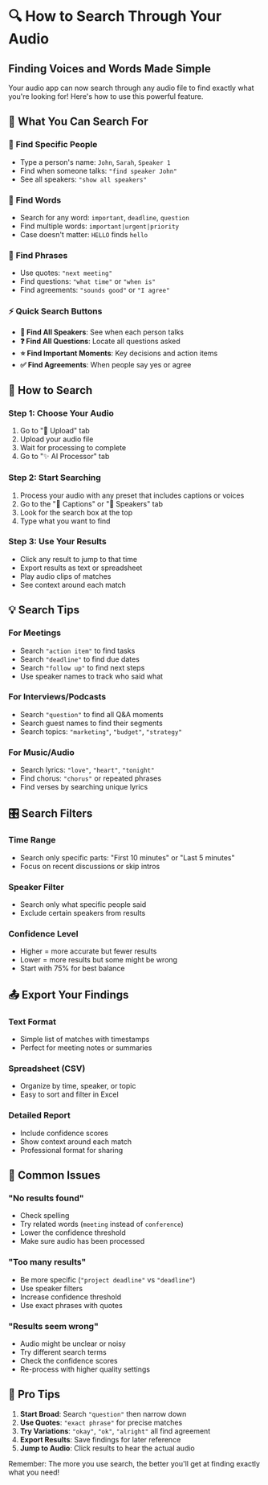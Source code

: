 # 🔍 How to Search Through Your Audio

## Finding Voices and Words Made Simple

Your audio app can now search through any audio file to find exactly what you're looking for! Here's how to use this powerful feature.

## 🎯 What You Can Search For

### 👥 **Find Specific People**
- Type a person's name: `John`, `Sarah`, `Speaker 1`
- Find when someone talks: `"find speaker John"`
- See all speakers: `"show all speakers"`

### 💬 **Find Words**
- Search for any word: `important`, `deadline`, `question`
- Find multiple words: `important|urgent|priority`
- Case doesn't matter: `HELLO` finds `hello`

### 📝 **Find Phrases**
- Use quotes: `"next meeting"`
- Find questions: `"what time"` or `"when is"`
- Find agreements: `"sounds good"` or `"I agree"`

### ⚡ **Quick Search Buttons**
- **👥 Find All Speakers**: See when each person talks
- **❓ Find All Questions**: Locate all questions asked
- **⭐ Find Important Moments**: Key decisions and action items
- **✅ Find Agreements**: When people say yes or agree

## 🔧 How to Search

### **Step 1: Choose Your Audio**
1. Go to "📁 Upload" tab
2. Upload your audio file
3. Wait for processing to complete
4. Go to "✨ AI Processor" tab

### **Step 2: Start Searching**
1. Process your audio with any preset that includes captions or voices
2. Go to the "📝 Captions" or "👥 Speakers" tab
3. Look for the search box at the top
4. Type what you want to find

### **Step 3: Use Your Results**
- Click any result to jump to that time
- Export results as text or spreadsheet
- Play audio clips of matches
- See context around each match

## 💡 Search Tips

### **For Meetings**
- Search `"action item"` to find tasks
- Search `"deadline"` to find due dates
- Search `"follow up"` to find next steps
- Use speaker names to track who said what

### **For Interviews/Podcasts**
- Search `"question"` to find all Q&A moments
- Search guest names to find their segments
- Search topics: `"marketing"`, `"budget"`, `"strategy"`

### **For Music/Audio**
- Search lyrics: `"love"`, `"heart"`, `"tonight"`
- Find chorus: `"chorus"` or repeated phrases
- Find verses by searching unique lyrics

## 🎛️ Search Filters

### **Time Range**
- Search only specific parts: "First 10 minutes" or "Last 5 minutes"
- Focus on recent discussions or skip intros

### **Speaker Filter**
- Search only what specific people said
- Exclude certain speakers from results

### **Confidence Level**
- Higher = more accurate but fewer results
- Lower = more results but some might be wrong
- Start with 75% for best balance

## 📤 Export Your Findings

### **Text Format**
- Simple list of matches with timestamps
- Perfect for meeting notes or summaries

### **Spreadsheet (CSV)**
- Organize by time, speaker, or topic
- Easy to sort and filter in Excel

### **Detailed Report**
- Include confidence scores
- Show context around each match
- Professional format for sharing

## 🚨 Common Issues

### **"No results found"**
- Check spelling
- Try related words (`meeting` instead of `conference`)
- Lower the confidence threshold
- Make sure audio has been processed

### **"Too many results"**
- Be more specific (`"project deadline"` vs `"deadline"`)
- Use speaker filters
- Increase confidence threshold
- Use exact phrases with quotes

### **"Results seem wrong"**
- Audio might be unclear or noisy
- Try different search terms
- Check the confidence scores
- Re-process with higher quality settings

## 🎉 Pro Tips

1. **Start Broad**: Search `"question"` then narrow down
2. **Use Quotes**: `"exact phrase"` for precise matches
3. **Try Variations**: `"okay"`, `"ok"`, `"alright"` all find agreement
4. **Export Results**: Save findings for later reference
5. **Jump to Audio**: Click results to hear the actual audio

Remember: The more you use search, the better you'll get at finding exactly what you need!